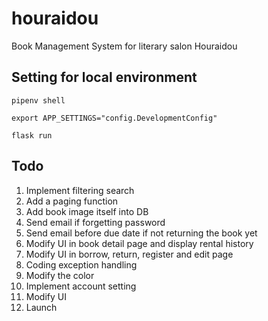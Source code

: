 # houraidou

Book Management System for literary salon Houraidou

## Setting for local environment

`pipenv shell`

`export APP_SETTINGS="config.DevelopmentConfig"`

`flask run`

## Todo

1. Implement filtering search
1. Add a paging function
1. Add book image itself into DB
1. Send email if forgetting password
1. Send email before due date if not returning the book yet
1. Modify UI in book detail page and display rental history
1. Modify UI in borrow, return, register and edit page
1. Coding exception handling
1. Modify the color
1. Implement account setting
1. Modify UI
1. Launch
